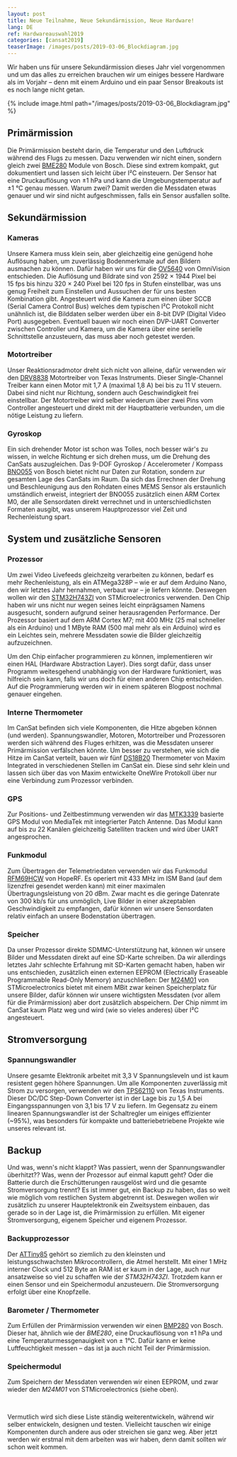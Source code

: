 ```yaml
---
layout: post
title: Neue Teilnahme, Neue Sekundärmission, Neue Hardware!
lang: DE
ref: Hardwareauswahl2019
categories: [cansat2019]
teaserImage: /images/posts/2019-03-06_Blockdiagram.jpg
---
```


Wir haben uns für unsere Sekundärmission dieses Jahr viel vorgenommen und um das alles zu erreichen brauchen wir um einiges bessere Hardware als im Vorjahr – denn mit einem Arduino und ein paar Sensor Breakouts ist es noch lange nicht getan.

{% include image.html path="/images/posts/2019-03-06_Blockdiagram.jpg" %}

## Primärmission

Die Primärmission besteht darin, die Temperatur und den Luftdruck während des Flugs zu messen. Dazu verwenden wir nicht einen, sondern gleich zwei [BME280](https://ae-bst.resource.bosch.com/media/_tech/media/datasheets/BST-BME280-DS002.pdf) Module von Bosch. Diese sind extrem kompakt, gut dokumentiert und lassen sich leicht über I²C einsteuern. Der Sensor hat eine Druckauflösung von ±1&nbsp;hPa und kann die Umgebungstemperatur auf ±1&nbsp;°C genau messen. Warum zwei? Damit werden die Messdaten etwas genauer und wir sind nicht aufgeschmissen, falls ein Sensor ausfallen sollte.

## Sekundärmission

### Kameras

Unsere Kamera muss klein sein, aber gleichzeitig eine genügend hohe Auflösung haben, um zuverlässig Bodenmerkmale auf den Bildern ausmachen zu können. Dafür haben wir uns für die [OV5640](https://cdn.sparkfun.com/datasheets/Sensors/LightImaging/OV5640_datasheet.pdf) von OmniVision entschieden. Die Auflösung und Bildrate sind von 2592&nbsp;×&nbsp;1944 Pixel bei 15&nbsp;fps bis hinzu 320&nbsp;×&nbsp;240 Pixel bei 120&nbsp;fps in Stufen einstellbar, was uns genug Freiheit zum Einstellen und Aussuchen der für uns besten Kombination gibt. Angesteuert wird die Kamera zum einen über SCCB (Serial Camera Control Bus) welches dem typischen I²C Protokoll nicht unähnlich ist, die Bilddaten selber werden über ein 8-bit DVP (Digital Video Port) ausgegeben. Eventuell bauen wir noch einen DVP-UART Converter zwischen Controller und Kamera, um die Kamera über eine serielle Schnittstelle anzusteuern, das muss aber noch getestet werden.

### Motortreiber

Unser Reaktionsradmotor dreht sich nicht von alleine, dafür verwenden wir den [DRV8838](http://www.ti.com/lit/ds/symlink/drv8838.pdf) Motortreiber von Texas Instruments. Dieser Single-Channel Treiber kann einen Motor mit 1,7&nbsp;A (maximal 1,8&nbsp;A) bei bis zu 11&nbsp;V steuern. Dabei sind nicht nur Richtung, sondern auch Geschwindigkeit frei einstellbar. Der Motortreiber wird selber wiederum über zwei Pins vom Controller angesteuert und direkt mit der Hauptbatterie verbunden, um die nötige Leistung zu liefern.

### Gyroskop

Ein sich drehender Motor ist schon was Tolles, noch besser wär's zu wissen, in welche Richtung er sich drehen muss, um die Drehung des CanSats auszugleichen. Das 9-DOF Gyroskop / Accelerometer / Kompass [BNO055](https://ae-bst.resource.bosch.com/media/_tech/media/datasheets/BST-BNO055-DS000.pdf) von Bosch bietet nicht nur Daten zur Rotation, sondern zur gesamten Lage des CanSats im Raum. Da sich das Errechnen der Drehung und Beschleunigung aus den Rohdaten eines MEMS Sensor als erstaunlich umständlich erweist, integriert der BNO055 zusätzlich einen ARM Cortex M0, der alle Sensordaten direkt verrechnet und in unterschiedlichsten Formaten ausgibt, was unserem Hauptprozessor viel Zeit und Rechenleistung spart.

## System und zusätzliche Sensoren

### Prozessor

Um zwei Video Livefeeds gleichzeitg verarbeiten zu können, bedarf es mehr Rechenleistung, als ein ATMega328P – wie er auf dem Arduino Nano, den wir letztes Jahr hernahmen, verbaut war – je liefern könnte. Deswegen wollen wir den [STM32H743ZI](https://www.st.com/resource/en/datasheet/stm32h743zi.pdf) von STMicroelectronics verwenden. Den Chip haben wir uns nicht nur wegen seines leicht einprägsamen Namens ausgesucht, sondern aufgrund seiner herausragenden Performance. Der Prozessor basiert auf dem ARM Cortex M7; mit 400&nbsp;MHz (25 mal schneller als ein Arduino) und 1&nbsp;MByte RAM (500 mal mehr als ein Arduino) wird es ein Leichtes sein, mehrere Messdaten sowie die Bilder gleichzeitig aufzuzeichnen.

Um den Chip einfacher programmieren zu können, implementieren wir einen HAL (Hardware Abstraction Layer). Dies sorgt dafür, dass unser Programm weitesgehend unabhängig von der Hardware funktioniert, was hilfreich sein kann, falls wir uns doch für einen anderen Chip entscheiden. Auf die Programmierung werden wir in einem späteren Blogpost nochmal genauer eingehen.

### Interne Thermometer

Im CanSat befinden sich viele Komponenten, die Hitze abgeben können (und werden). Spannungswandler, Motoren, Motortreiber und Prozessoren werden sich während des Fluges erhitzen, was die Messdaten unserer Primärmission verfälschen könnte. Um besser zu verstehen, wie sich die Hitze im CanSat verteilt, bauen wir fünf [DS18B20](https://datasheets.maximintegrated.com/en/ds/DS18B20.pdf) Thermometer von Maxim Integrated in verschiedenen Stellen im CanSat ein. Diese sind sehr klein und lassen sich über das von Maxim entwickelte OneWire Protokoll über nur eine Verbindung zum Prozessor verbinden.

### GPS

Zur Positions- und Zeitbestimmung verwenden wir das [MTK3339](https://cdn-shop.adafruit.com/datasheets/GlobalTop-FGPMMOPA6H-Datasheet-V0A.pdf) basierte GPS Modul von MediaTek mit integrierter Patch Antenne. Das Modul kann auf bis zu 22 Kanälen gleichzeitig Satelliten tracken und wird über UART angesprochen.

### Funkmodul

Zum Übertragen der Telemetriedaten verwenden wir das Funkmodul [RFM69HCW](https://cdn.sparkfun.com/datasheets/Wireless/General/RFM69HCW-V1.1.pdf) von HopeRF. Es operiert mit 433&nbsp;MHz im ISM Band (auf dem lizenzfrei gesendet werden kann) mit einer maximalen Übertragungsleistung von 20&nbsp;dBm. Zwar macht es die geringe Datenrate von 300&nbsp;kb/s für uns unmöglich, Live Bilder in einer akzeptablen Geschwindigkeit zu empfangen, dafür können wir unsere Sensordaten relativ einfach an unsere Bodenstation übertragen.

### Speicher

Da unser Prozessor direkte SDMMC-Unterstützung hat, können wir unsere Bilder und Messdaten direkt auf eine SD-Karte schreiben. Da wir allerdings letztes Jahr schlechte Erfahrung mit SD-Karten gemacht haben, haben wir uns entschieden, zusätzlich einen externen EEPROM (Electrically Eraseable Programmable Read-Only Memory) anzuschließen: Der [M24M01](https://www.st.com/resource/en/datasheet/m24m01-r.pdf) von STMicroelectronics bietet mit einem MBit zwar keinen Speicherplatz für unsere Bilder, dafür können wir unsere wichtigsten Messdaten (vor allem für die Primärmission) aber dort zusätzlich abspeichern. Der Chip nimmt im CanSat kaum Platz weg und wird (wie so vieles anderes) über I²C angesteuert.

## Stromversorgung

### Spannungswandler

Unsere gesamte Elektronik arbeitet mit 3,3&nbsp;V Spannungsleveln und ist kaum resistent gegen höhere Spannungen. Um alle Komponenten zuverlässig mit Strom zu versorgen, verwenden wir den [TPS62110](http://www.ti.com/lit/ds/symlink/tps62110.pdf) von Texas Instruments. Dieser DC/DC Step-Down Converter ist in der Lage bis zu 1,5&nbsp;A bei Eingangsspannungen von 3,1 bis 17&nbsp;V zu liefern. Im Gegensatz zu einem linearen Spannungswandler ist der Schaltregler um einiges effizienter (~95%), was besonders für kompakte und batteriebetriebene Projekte wie unseres relevant ist.

## Backup

Und was, wenn's nicht klappt? Was passiert, wenn der Spannungswandler überhitzt?? Was, wenn der Prozessor auf einmal kaputt geht? Oder die Batterie durch die Erschütterungen rausgelöst wird und die gesamte Stromversorgung trennt? Es ist immer gut, ein Backup zu haben, das so weit wie möglich vom restlichen System abgetrennt ist. Deswegen wollen wir zusätzlich zu unserer Hauptelektronik ein Zweitsystem einbauen, das gerade so in der Lage ist, die Primärmission zu erfüllen. Mit eigener Stromversorgung, eigenem Speicher und eigenem Prozessor.

### Backupprozessor

Der [ATTiny85](http://ww1.microchip.com/downloads/en/DeviceDoc/Atmel-2586-AVR-8-bit-Microcontroller-ATtiny25-ATtiny45-ATtiny85_Datasheet.pdf) gehört so ziemlich zu den kleinsten und leistungsschwachsten Mikrocontrollern, die Atmel herstellt. Mit einer 1&nbsp;MHz interner Clock und 512&nbsp;Byte an RAM ist er kaum in der Lage, auch nur ansatzweise so viel zu schaffen wie der *STM32H743ZI*. Trotzdem kann er einen Sensor und ein Speichermodul anzusteuern. Die Stromversorgung erfolgt über eine Knopfzelle.

### Barometer / Thermometer

Zum Erfüllen der Primärmission verwenden wir einen [BMP280](https://ae-bst.resource.bosch.com/media/_tech/media/datasheets/BST-BMP280-DS001.pdf) von Bosch. Dieser hat, ähnlich wie der *BME280*, eine Druckauflösung von ±1&nbsp;hPa und eine Temperaturmessgenauigkeit von ±&nbsp;1°C. Dafür kann er keine Luftfeuchtigkeit messen – das ist ja auch nicht Teil der Primärmission.

### Speichermodul

Zum Speichern der Messdaten verwenden wir einen EEPROM, und zwar wieder den *M24M01* von STMicroelectronics (siehe oben).

<br />

Vermutlich wird sich diese Liste ständig weiterentwickeln, während wir selber entwickeln, designen und testen. Vielleicht tauschen wir einige Komponenten durch andere aus oder streichen sie ganz weg. Aber jetzt werden wir erstmal mit dem arbeiten was wir haben, denn damit sollten wir schon weit kommen.

